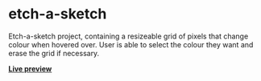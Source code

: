 # etch-a-sketch
Etch-a-sketch project, containing a resizeable grid of pixels that change colour when hovered over.
User is able to select the colour they want and erase the grid if necessary.


[**Live preview**](https://safran2k.github.io/etch-a-sketch/index.html)
